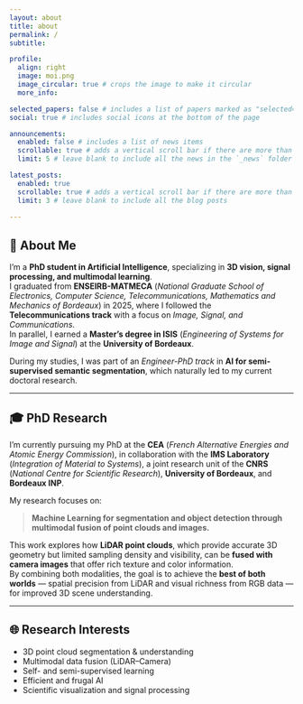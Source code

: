 ```yaml
---
layout: about
title: about
permalink: /
subtitle: 

profile:
  align: right
  image: moi.png
  image_circular: true # crops the image to make it circular
  more_info: 

selected_papers: false # includes a list of papers marked as "selected={true}"
social: true # includes social icons at the bottom of the page

announcements:
  enabled: false # includes a list of news items
  scrollable: true # adds a vertical scroll bar if there are more than 3 news items
  limit: 5 # leave blank to include all the news in the `_news` folder

latest_posts:
  enabled: true
  scrollable: true # adds a vertical scroll bar if there are more than 3 new posts items
  limit: 3 # leave blank to include all the blog posts
  
---
```

## 👋 About Me

I’m a **PhD student in Artificial Intelligence**, specializing in **3D vision, signal processing, and multimodal learning**.  
I graduated from **ENSEIRB-MATMECA** (*National Graduate School of Electronics, Computer Science, Telecommunications, Mathematics and Mechanics of Bordeaux*) in 2025, where I followed the **Telecommunications track** with a focus on *Image, Signal, and Communications*.  
In parallel, I earned a **Master’s degree in ISIS** (*Engineering of Systems for Image and Signal*) at the **University of Bordeaux**.

During my studies, I was part of an *Engineer-PhD track* in **AI for semi-supervised semantic segmentation**, which naturally led to my current doctoral research.

---

## 🎓 PhD Research

I’m currently pursuing my PhD at the **CEA** (*French Alternative Energies and Atomic Energy Commission*), in collaboration with the **IMS Laboratory** (*Integration of Material to Systems*), a joint research unit of the **CNRS** (*National Centre for Scientific Research*), **University of Bordeaux**, and **Bordeaux INP**.

My research focuses on:  
> **Machine Learning for segmentation and object detection through multimodal fusion of point clouds and images.**

This work explores how **LiDAR point clouds**, which provide accurate 3D geometry but limited sampling density and visibility, can be **fused with camera images** that offer rich texture and color information.  
By combining both modalities, the goal is to achieve the **best of both worlds** — spatial precision from LiDAR and visual richness from RGB data — for improved 3D scene understanding.

---

## 🌐 Research Interests

- 3D point cloud segmentation & understanding  
- Multimodal data fusion (LiDAR–Camera)  
- Self- and semi-supervised learning  
- Efficient and frugal AI  
- Scientific visualization and signal processing
